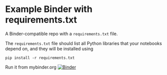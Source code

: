 # Example Binder with requirements.txt

A Binder-compatible repo with a `requirements.txt` file.

The `requirements.txt` file should list all Python libraries that your notebooks depend on, and they will be installed using 

```
pip install -r requirements.txt
```

Run it from mybinder.org 
[![Binder](http://mybinder.org/badge.svg)](http://mybinder.org:/repo/cataclysmus/misc_game)
